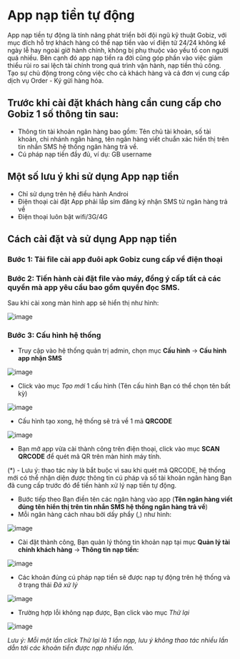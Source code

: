 # App nạp tiền tự động

App nạp tiền tự động là tính năng phát triển bởi đội ngũ kỹ thuật Gobiz, với mục đích hỗ trợ khách hàng có thể nạp tiền vào ví điện tử 24/24 không kể ngày lễ hay ngoài giờ hành chính, không bị phụ thuộc vào yếu tố con người quá nhiều. Bên cạnh đó app nạp tiền ra đời cũng góp phần vào việc giảm thiểu rủi ro sai lệch tài chính trong quá trình vận hành, nạp tiền thủ công. Tạo sự chủ động trong công việc cho cả khách hàng và cả đơn vị cung cấp dịch vụ Order - Ký gửi hàng hóa.

## Trước khi cài đặt khách hàng cần cung cấp cho Gobiz 1 số thông tin sau:

* Thông tin tài khoản ngân hàng bao gồm: Tên chủ tài khoản, số tài khoản, chi nhánh ngân hàng, tên ngân hàng viết chuẩn xác hiển thị trên tin nhắn SMS hệ thống ngân hàng trả về.
* Cú pháp nạp tiền đầy đủ, ví dụ: GB username

## Một số lưu ý khi sử dụng App nạp tiền

* Chỉ sử dụng trên hệ điều hành Androi
* Điện thoại cài đặt App phải lắp sim đăng ký nhận SMS từ ngân hàng trả về
* Điện thoại luôn bật wifi/3G/4G

## Cách cài đặt và sử dụng App nạp tiền

### Bước 1: Tải file cài app đuôi apk Gobiz cung cấp về điện thoại

### Bước 2: Tiến hành cài đặt file vào máy, đồng ý cấp tất cả các quyền mà app yêu cầu bao gồm quyền đọc SMS.

Sau khi cài xong màn hình app sẽ hiển thị như hình:

![image](https://user-images.githubusercontent.com/73226975/126631771-cc236bbe-7a9d-4974-a7d6-0000898cd4d7.png)

### Bước 3: Cấu hình hệ thống

* Truy cập vào hệ thống quản trị admin, chọn mục **Cấu hình** -&gt; **Cấu hình app nhận SMS**

![image](https://user-images.githubusercontent.com/73226975/126631830-94bfa0b9-f8cd-4479-b8c2-b45298e14f11.png)

* Click vào mục _Tạo mới_ 1 cấu hình \(Tên cấu hình Bạn có thể chọn tên bất kỳ\)

![image](https://user-images.githubusercontent.com/73226975/126632021-45feab0a-cf15-415f-bf63-5ea017106e54.png)

* Cấu hình tạo xong, hệ thống sẽ trả về 1 mã **QRCODE**

![image](https://user-images.githubusercontent.com/73226975/126632040-4d2a384a-e577-4504-8705-601b023bf5f8.png)

* Bạn mở app vừa cài thành công trên điện thoại, click vào mục **SCAN QRCODE** để quét mã QR trên màn hình máy tính.

\(\*\) - Lưu ý: thao tác này là bắt buộc vì sau khi quét mã QRCODE, hệ thống mới có thể nhận diện được thông tin cú pháp và số tài khoản ngân hàng Bạn đã cung cấp trước đó để tiến hành xử lý nạp tiền tự động.

* Bước tiếp theo Bạn điền tên các ngân hàng vào app \(**Tên ngân hàng viết đúng tên hiển thị trên tin nhắn SMS hệ thống ngân hàng trả về**\)
* Mỗi ngân hàng cách nhau bởi dấy phẩy \(,\) như hình:

![image](https://user-images.githubusercontent.com/73226975/126632227-1dfb4017-dc53-4bf5-9dd1-7d726b3fd91a.png)

* Cài đặt thành công, Bạn quản lý thông tin khoản nạp tại mục **Quản lý tài chính khách hàng** -&gt; **Thông tin nạp tiền:**

![image](https://user-images.githubusercontent.com/73226975/126632253-d755008b-4ecc-4195-894d-6dcf26f8191f.png)

* Các khoản đúng cú pháp nạp tiền sẽ được nạp tự động trên hệ thống và ở trạng thái _Đã xử lý_

![image](https://user-images.githubusercontent.com/73226975/126632278-c2e61d7e-13a4-4c71-90a3-eca7e1731137.png)

* Trường hợp lỗi không nạp được, Bạn click vào mục _Thử lại_

![image](https://user-images.githubusercontent.com/73226975/126632302-2bfa93cb-e318-4f4a-815d-316f01be89ee.png)

_Lưu ý: Mỗi một lần click Thử lại là 1 lần nạp, lưu ý không thao tác nhiều lần dẫn tới các khoản tiền được nạp nhiều lần._

